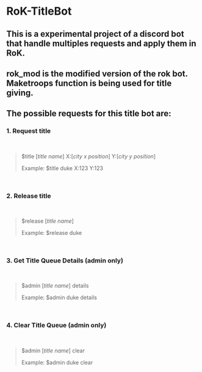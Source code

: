 # RoK-TitleBot

## This is a experimental project of a discord bot that handle multiples requests and apply them in RoK.

## rok_mod is the modified version of the rok bot. Maketroops function is being used for title giving.

## The possible requests for this title bot are:

### 1. Request title

<br>

> $title [*title name*] X:[*city x position*] Y:[*city y position*]
>
> Example: $title duke X:123 Y:123

<br>

### 2. Release title

<br>

> $release [*title name*]
>
> Example: $release duke

<br>

### 3. Get Title Queue Details (admin only)

<br>

> $admin [*title name*] details
>
> Example: $admin duke details

<br>

### 4. Clear Title Queue (admin only)

<br>

> $admin [*title name*] clear
>
> Example: $admin duke clear
